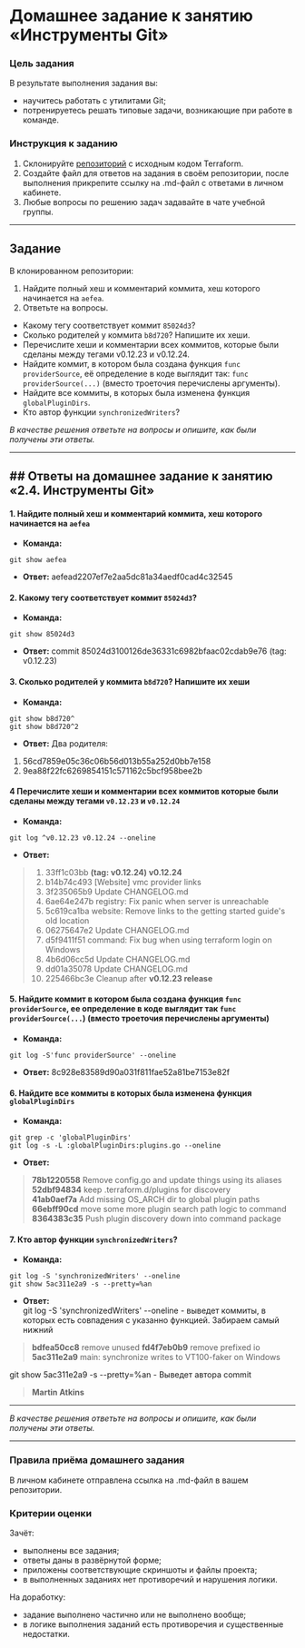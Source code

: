 # Домашнее задание к занятию «Инструменты Git»

### Цель задания

В результате выполнения задания вы:

* научитесь работать с утилитами Git;
* потренируетесь решать типовые задачи, возникающие при работе в команде. 

### Инструкция к заданию

1. Склонируйте [репозиторий](https://github.com/hashicorp/terraform) с исходным кодом Terraform.
2. Создайте файл для ответов на задания в своём репозитории, после выполнения прикрепите ссылку на .md-файл с ответами в личном кабинете.
3. Любые вопросы по решению задач задавайте в чате учебной группы.

------

## Задание

В клонированном репозитории:

1. Найдите полный хеш и комментарий коммита, хеш которого начинается на `aefea`.
2. Ответьте на вопросы.

* Какому тегу соответствует коммит `85024d3`?
* Сколько родителей у коммита `b8d720`? Напишите их хеши.
* Перечислите хеши и комментарии всех коммитов, которые были сделаны между тегами  v0.12.23 и v0.12.24.
* Найдите коммит, в котором была создана функция `func providerSource`, её определение в коде выглядит так: `func providerSource(...)` (вместо троеточия перечислены аргументы).
* Найдите все коммиты, в которых была изменена функция `globalPluginDirs`.
* Кто автор функции `synchronizedWriters`?

*В качестве решения ответьте на вопросы и опишите, как были получены эти ответы.*

------

## ## Ответы на домашнее задание к занятию «2.4. Инструменты Git»


#### **1.** Найдите полный хеш и комментарий коммита, хеш которого начинается на `aefea`

- **Команда:** 
```
git show aefea
```
- **Ответ:** 
aefead2207ef7e2aa5dc81a34aedf0cad4c32545

#### **2.** Какому тегу соответствует коммит `85024d3`?

- **Команда:** 
```
git show 85024d3
```
- **Ответ:** 
commit 85024d3100126de36331c6982bfaac02cdab9e76 (tag: v0.12.23)


#### **3.** Сколько родителей у коммита `b8d720`? Напишите их хеши

- **Команда:** 
```
git show b8d720^
git show b8d720^2
```
- **Ответ:**
Два родителя:
1. 56cd7859e05c36c06b56d013b55a252d0bb7e158
1. 9ea88f22fc6269854151c571162c5bcf958bee2b


#### **4** Перечислите хеши и комментарии всех коммитов которые были сделаны между тегами `v0.12.23` и `v0.12.24`

- **Команда:** 
```
git log ^v0.12.23 v0.12.24 --oneline
```

- **Ответ:**
> 1. 33ff1c03bb **(tag: v0.12.24) v0.12.24**
> 2. b14b74c493 [Website] vmc provider links
> 1. 3f235065b9 Update CHANGELOG.md
> 2. 6ae64e247b registry: Fix panic when server is unreachable
> 1. 5c619ca1ba website: Remove links to the getting started guide's old location
> 1. 06275647e2 Update CHANGELOG.md
> 1. d5f9411f51 command: Fix bug when using terraform login on Windows
> 1. 4b6d06cc5d Update CHANGELOG.md
> 1. dd01a35078 Update CHANGELOG.md
> 1. 225466bc3e Cleanup after **v0.12.23 release**



#### **5.** Найдите коммит в котором была создана функция `func providerSource`, ее определение в коде выглядит так `func providerSource(...`) (вместо троеточия перечислены аргументы)

- **Команда:** 
```
git log -S'func providerSource' --oneline
```
- **Ответ:** 
8c928e83589d90a031f811fae52a81be7153e82f


#### **6.** Найдите все коммиты в которых была изменена функция `globalPluginDirs`

- **Команда:** 
```
git grep -c 'globalPluginDirs'
git log -s -L :globalPluginDirs:plugins.go --oneline
```
- **Ответ:**
> **78b1220558** Remove config.go and update things using its aliases  
> **52dbf94834** keep .terraform.d/plugins for discovery  
> **41ab0aef7a** Add missing OS_ARCH dir to global plugin paths  
> **66ebff90cd** move some more plugin search path logic to command  
> **8364383c35** Push plugin discovery down into command package  


#### **7.** Кто автор функции `synchronizedWriters`?

- **Команда:** 
```
git log -S 'synchronizedWriters' --oneline
git show 5ac311e2a9 -s --pretty=%an
```

- **Ответ:**<br> 
git log -S 'synchronizedWriters' --oneline - выведет коммиты, в которых есть совпадения с указанно функцией. Забираем самый нижний

> **bdfea50cc8** remove unused
> **fd4f7eb0b9** remove prefixed io
> **5ac311e2a9** main: synchronize writes to VT100-faker on Windows

git show 5ac311e2a9 -s --pretty=%an -  Выведет автора commit
> **Martin Atkins**

---

*В качестве решения ответьте на вопросы и опишите, как были получены эти ответы.*

---

### Правила приёма домашнего задания

В личном кабинете отправлена ссылка на .md-файл в вашем репозитории.

### Критерии оценки

Зачёт:

* выполнены все задания;
* ответы даны в развёрнутой форме;
* приложены соответствующие скриншоты и файлы проекта;
* в выполненных заданиях нет противоречий и нарушения логики.

На доработку:

* задание выполнено частично или не выполнено вообще;
* в логике выполнения заданий есть противоречия и существенные недостатки.

